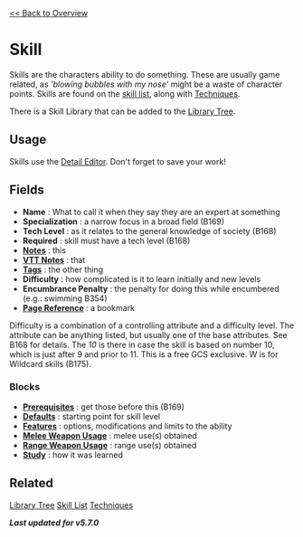[<< Back to Overview](./Overview.md "Overview")

# Skill
Skills are the characters ability to do something. These are usually game related, as *'blowing bubbles with my nose'* might be a waste of character points. Skills are found on the [skill list](./Skill%20List.md "Skill List"), along with [Techniques](./Technique.md "Technique").

There is a Skill Library that can be added to the [Library Tree](./Library%20Tree.md "Library Tree").

## Usage
Skills use the [Detail Editor](./Detail%20Editor.md "Detail Editor"). Don't forget to save your work!

## Fields
- **Name** : What to call it when they say they are an expert at something
- **Specialization** : a narrow focus in a broad field (B169)
- **Tech Level** : as it relates to the general knowledge of society (B168)
- **Required** : skill must have a tech level (B168)
- **[Notes](./Notes.md "Notes")** : this
- **[VTT Notes](./VTT%20Notes.md "VTT Notes")** : that
- **[Tags](./Tags.md "Tags")** : the other thing
- **Difficulty** : how complicated is it to learn initially and new levels
- **Encumbrance Penalty** : the penalty for doing this while encumbered (e.g.: swimming B354)
- **[Page Reference](./Page%20Reference.md "Page Reference")** : a bookmark

Difficulty is a combination of a controlling attribute and a difficulty level. The attribute can be anything listed, but usually one of the base attributes. See B168 for details. The *10* is there in case the skill is based on number 10, which is just after 9 and prior to 11. This is a free GCS exclusive. W is for Wildcard skills (B175).

### Blocks
- **[Prerequisites](./Prerequisites.md "Prerequisites")** : get those before this (B169)
- **[Defaults](./Defaults.md "Defaults")** : starting point for skill level
- **[Features](./Features.md "Features")** : options, modifications and limits to the ability
- **[Melee Weapon Usage](./Melee%20Weapon%20Usage.md "Melee Weapon Usage")** : melee use(s) obtained
- **[Range Weapon Usage](./Range%20Weapon%20Usage.md "Range Weapon Usage")** : range use(s) obtained
- **[Study](./Study.md "Study")** : how it was learned

## Related
[Library Tree](./Library%20Tree.md "Library Tree")
[Skill List](./Skill%20List.md "Skill List")
[Techniques](./Technique.md "Technique")

***Last updated for v5.7.0***
